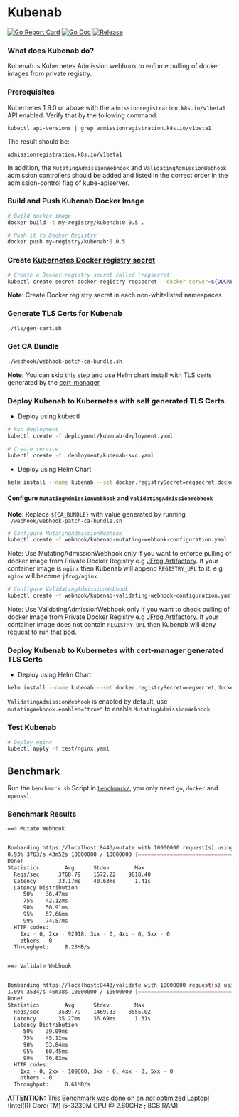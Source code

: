 # Kubenab

[![Go Report Card](https://goreportcard.com/badge/github.com/jfrog/kubenab?style=flat-square)](https://goreportcard.com/report/github.com/jfrog/kubenab)
[![Go Doc](https://img.shields.io/badge/godoc-reference-blue.svg?style=flat-square)](http://godoc.org/github.com/jfrog/kubenab)
[![Release](https://img.shields.io/github/release/jfrog/kubenab.svg?style=flat-square)](https://github.com/jfrog/kubenab/releases/latest)

### What does Kubenab do?
Kubenab is Kubernetes Admission webhook to enforce pulling of docker images from private registry.

### Prerequisites

Kubernetes 1.9.0 or above with the `admissionregistration.k8s.io/v1beta1` API enabled. Verify that by the following command:
```
kubectl api-versions | grep admissionregistration.k8s.io/v1beta1
```
The result should be:
```
admissionregistration.k8s.io/v1beta1
```

In addition, the `MutatingAdmissionWebhook` and `ValidatingAdmissionWebhook` admission controllers should be added and listed in the correct order in the admission-control flag of kube-apiserver.

### Build and Push Kubenab Docker Image

```bash
# Build docker image
docker build -t my-registry/kubenab:0.0.5 .

# Push it to Docker Registry
docker push my-registry/kubenab:0.0.5
```

### Create [Kubernetes Docker registry secret](https://kubernetes.io/docs/tasks/configure-pod-container/pull-image-private-registry/)

```bash
# Create a Docker registry secret called 'regsecret'
kubectl create secret docker-registry regsecret --docker-server=${DOCKER_REGISTRY} --docker-username=${DOCKER_USER} --docker-password=${DOCKER_PASS} --docker-email=${DOCKER_EMAIL}
```

**Note**: Create Docker registry secret in each non-whitelisted namespaces.

### Generate TLS Certs for Kubenab

```bash
./tls/gen-cert.sh
```

### Get CA Bundle

```bash
./webhook/webhook-patch-ca-bundle.sh
```

**Note:** You can skip this step and use Helm chart install with TLS certs generated by the [cert-manager](https://github.com/jetstack/cert-manager)

### Deploy Kubenab to Kubernetes with self generated TLS Certs

* Deploy using kubectl
```bash
# Run deployment
kubectl create -f deployment/kubenab-deployment.yaml

# Create service
kubectl create -f  deployment/kubenab-svc.yaml
```

* Deploy using Helm Chart
```bash
helm install --name kubenab --set docker.registrySecret=regsecret,docker.registryUrl=jfrog,whitelistNamespaces="kube-system,default",whitelistRegistries="jfrog",tls.secretName=kubenab-certs chart/kubenab/
```

#### Configure `MutatingAdmissionWebhook` and `ValidatingAdmissionWebhook`

**Note**: Replace `${CA_BUNDLE}` with value generated by running `./webhook/webhook-patch-ca-bundle.sh`

```bash
# Configure MutatingAdmissionWebhook
kubectl create -f webhook/kubenab-mutating-webhook-configuration.yaml 
```

Note: Use MutatingAdmissionWebhook only if you want to enforce pulling of docker image from Private Docker Registry e.g [JFrog Artifactory](https://jfrog.com/artifactory/).
If your container image is `nginx` then Kubenab will append `REGISTRY_URL` to it. e.g `nginx` will become `jfrog/nginx`

```bash
# Configure ValidatingAdmissionWebhook
kubectl create -f webhook/kubenab-validating-webhook-configuration.yaml 
```

Note: Use ValidatingAdmissionWebhook only if you want to check pulling of docker image from Private Docker Registry e.g [JFrog Artifactory](https://jfrog.com/artifactory/).
If your container image does not contain `REGISTRY_URL` then Kubenab will deny request to run that pod.


### Deploy Kubenab to Kubernetes with cert-manager generated TLS Certs

* Deploy using Helm Chart
```bash
helm install --name kubenab --set docker.registrySecret=regsecret,docker.registryUrl=jfrog,whitelistNamespaces="kube-system,default",whitelistRegistries="jfrog" chart/kubenab/
```

`ValidatingAdmissionWebhook` is enabled by default, use `mutatingWebhook.enabled="true"` to enable `MutatingAdmissionWebhook`.


### Test Kubenab

```bash
# Deploy nginx 
kubectl apply -f test/nginx.yaml 
```


## Benchmark

Run the `benchmark.sh` Script in [`benchmark/`](./benchmark/), you only need
`go`, `docker` and `openssl`.

### Benchmark Results

```bash
==> Mutate Webhook


Bombarding https://localhost:8443/mutate with 10000000 request(s) using 125 connection(s)
0.93% 3763/s 43m52s 10000000 / 10000000 [===================================================================================================================] 100.00% 402758/s 24s
Done!
Statistics        Avg      Stdev        Max
  Reqs/sec      3768.79    1572.22    9018.40
  Latency       33.17ms    40.63ms      1.41s
  Latency Distribution
     50%    36.47ms
     75%    42.12ms
     90%    50.91ms
     95%    57.66ms
     99%    74.57ms
  HTTP codes:
    1xx - 0, 2xx - 92918, 3xx - 0, 4xx - 0, 5xx - 0
    others - 0
  Throughput:     8.23MB/s


==> Validate Webhook


Bombarding https://localhost:8443/validate with 10000000 request(s) using 125 connection(s)
1.09% 3534/s 46m38s 10000000 / 10000000 [===================================================================================================================] 100.00% 322221/s 31s
Done!
Statistics        Avg      Stdev        Max
  Reqs/sec      3539.79    1469.33    8555.02
  Latency       35.27ms    36.69ms      1.31s
  Latency Distribution
     50%    39.09ms
     75%    45.12ms
     90%    53.84ms
     95%    60.45ms
     99%    76.82ms
  HTTP codes:
    1xx - 0, 2xx - 109860, 3xx - 0, 4xx - 0, 5xx - 0
    others - 0
  Throughput:     8.61MB/s
```

**ATTENTION:** This Benchmark was done on an _not_ optimized Laptop!
(Intel(R) Core(TM) i5-3230M CPU @ 2.60GHz **;** 8GB RAM)
